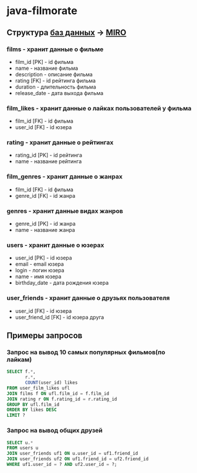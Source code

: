# java-filmorate
## Структура [баз данных](https://github.com/danijke/java-filmorate/blob/add-database/diagram_filmorate.jpg) -> [MIRO](https://miro.com/app/board/uXjVIQMs0_4=/?share_link_id=137127835375)
### films - хранит данные о фильме
* film_id [PK] - id фильма
* name - название фильма
* description - описание фильма
* rating [FK] - id рейтинга фильма
* duration - длительность фильма
* release_date - дата выхода фильма

### film_likes - хранит данные о лайках пользователей у фильма
* film_id [FK] - id фильма
* user_id [FK] - id юзера

### rating - хранит данные о рейтингах
* rating_id [PK] - id рейтинга
* name - название рейтинга

### film_genres - хранит данные о жанрах 
* film_id [FK] - id фильма
* genre_id [FK] - id жанра

### genres - хранит данные видах жанров
* genre_id [PK] - id жанра
* name - название жанра

### users - хранит данные о юзерах
* user_id [PK] - id юзера
* email - email юзера
* login - логин юзера
* name - имя юзера
* birthday_date - дата рождения юзера

### user_friends - хранит данные о друзьях пользователя
* user_id [FK] - id юзера
* user_friend_id [FK] - id юзера друга

## Примеры запросов
### Запрос на вывод 10 самых популярных фильмов(по лайкам)
```sql
SELECT f.*,
       r.*,
       COUNT(user_id) likes
FROM user_film_likes ufl
JOIN films f ON ufl.film_id = f.film_id
JOIN rating r ON f.rating_id = r.rating_id
GROUP BY ufl.film_id
ORDER BY likes DESC
LIMIT ?
```
### Запрос на вывод общих друзей
```sql
SELECT u.* 
FROM users u
JOIN user_friends uf1 ON u.user_id = uf1.friend_id
JOIN user_friends uf2 ON uf1.friend_id = uf2.friend_id
WHERE uf1.user_id = ? AND uf2.user_id = ?;
```
